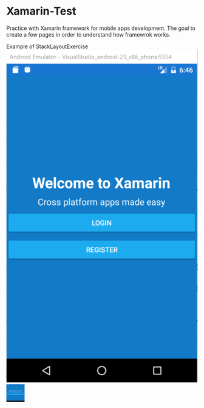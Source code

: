# Xamarin-Test
Practice with Xamarin framework for mobile apps development.
The goal to create a few pages in order to understand how framewrok works.

Example of StackLayoutExercise
![ScreenShot](https://github.com/PyArchitect/Xamarin-Test/blob/master/XamarinApp.png?raw=true)
<a href="url"><img src="https://github.com/PyArchitect/Xamarin-Test/blob/master/XamarinApp.png?raw=true" align="left" height="48" width="48" ></a>
